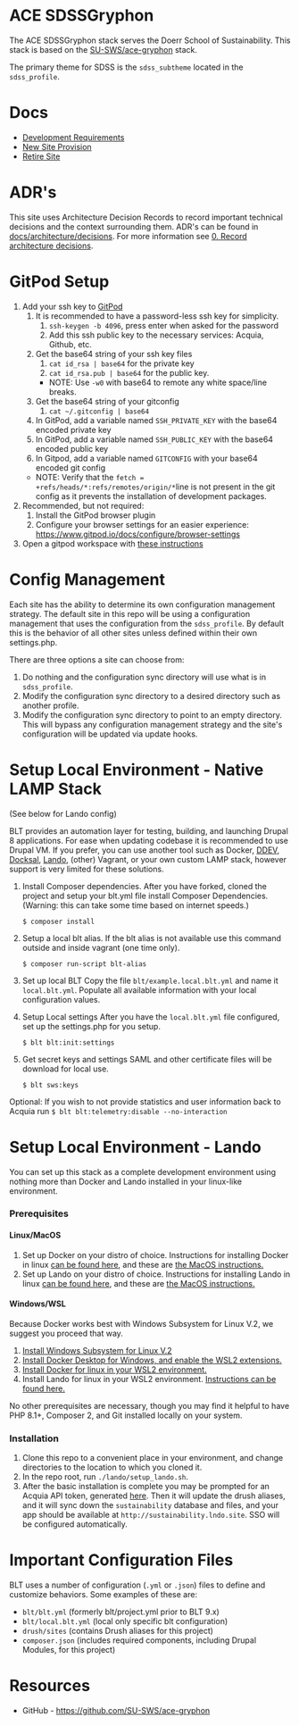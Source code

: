 # ACE SDSSGryphon
The ACE SDSSGryphon stack serves the Doerr School of Sustainability. This stack is based on the [SU-SWS/ace-gryphon](https://github.com/SU-SWS/ace-gryphon) stack.

The primary theme for SDSS is the `sdss_subtheme` located in the `sdss_profile`.

# Docs
- [Development Requirements](docs/development-requirements.md)
- [New Site Provision](docs/new-site-provision.md)
- [Retire Site](docs/retire-site.md)


# ADR's
This site uses Architecture Decision Records to record important technical decisions and the context surrounding them. ADR's can be found in [docs/architecture/decisions](docs/architecture/decisions/). For more information see [0. Record architecture decisions](docs/architecture/decisions/0000-record-architecture-decisions.md).


# GitPod Setup
1. Add your ssh key to [GitPod](https://gitpod.io/variables)
   1. It is recommended to have a password-less ssh key for simplicity.
      1. `ssh-keygen -b 4096`, press enter when asked for the password
      2. Add this ssh public key to the necessary services: Acquia, Github, etc.
   2. Get the base64 string of your ssh key files
      1. `cat id_rsa | base64` for the private key
      2. `cat id_rsa.pub | base64` for the public key.
      - NOTE: Use `-w0` with base64 to remote any white space/line breaks.
   1. Get the base64 string of your gitconfig
      1. `cat ~/.gitconfig | base64`
   3. In GitPod, add a variable named `SSH_PRIVATE_KEY` with the base64 encoded private key
   4. In GitPod, add a variable named `SSH_PUBLIC_KEY` with the base64 encoded public key
   5. In Gitpod, add a variable named `GITCONFIG` with your base64 encoded git config
    - NOTE: Verify that the `fetch = +refs/heads/*:refs/remotes/origin/*`line is not present in the git config as it prevents the installation of development packages.
2. Recommended, but not required:
   1. Install the GitPod browser plugin
   2. Configure your browser settings for an easier experience: https://www.gitpod.io/docs/configure/browser-settings
3. Open a gitpod workspace with [these instructions](https://www.gitpod.io/docs/getting-started#start-your-first-workspace)


# Config Management
Each site has the ability to determine its own configuration management strategy.
The default site in this repo will be using a configuration management that uses
the configuration from the `sdss_profile`. By default this is the behavior
of all other sites unless defined within their own settings.php.

There are three options a site can choose from:
1. Do nothing and the configuration sync directory will use what is in `sdss_profile`.
2. Modify the configuration sync directory to a desired directory such as another profile.
3. Modify the configuration sync directory to point to an empty directory. This
will bypass any configuration management strategy and the site's configuration will be updated via update hooks.


# Setup Local Environment - Native LAMP Stack
(See below for Lando config)

BLT provides an automation layer for testing, building, and launching Drupal 8 applications. For ease when updating codebase it is recommended to use  Drupal VM. If you prefer, you can use another tool such as Docker, [DDEV](https://docs.acquia.com/blt/install/alt-env/ddev/), [Docksal](https://docs.acquia.com/blt/install/alt-env/docksal/), [Lando](https://docs.acquia.com/blt/install/alt-env/lando/), (other) Vagrant, or your own custom LAMP stack, however support is very limited for these solutions.
1. Install Composer dependencies.
After you have forked, cloned the project and setup your blt.yml file install Composer Dependencies. (Warning: this can take some time based on internet speeds.)
    ```
    $ composer install
    ```
2. Setup a local blt alias.
If the blt alias is not available use this command outside and inside vagrant (one time only).
    ```
    $ composer run-script blt-alias
    ```
3. Set up local BLT
Copy the file `blt/example.local.blt.yml` and name it `local.blt.yml`. Populate all available information with your local configuration values.

4. Setup Local settings
After you have the `local.blt.yml` file configured, set up the settings.php for you setup.
    ```
    $ blt blt:init:settings
    ```
5. Get secret keys and settings
SAML and other certificate files will be download for local use.
     ```
    $ blt sws:keys
    ```

Optional:
If you wish to not provide statistics and user information back to Acquia run
     ```
    $ blt blt:telemetry:disable --no-interaction
    ```

# Setup Local Environment - Lando
You can set up this stack as a complete development environment using nothing more than Docker and Lando installed in your linux-like environment.

### Prerequisites

#### Linux/MacOS
1. Set up Docker on your distro of choice.  Instructions for installing Docker in linux [can be found here](https://docs.docker.com/desktop/linux/install/), and these are [the MacOS instructions.](https://docs.docker.com/desktop/mac/install/)
2. Set up Lando on your distro of choice.  Instructions for installing Lando in linux [can be found here](https://docs.lando.dev/getting-started/installation.html#linux), and these are [the MacOS instructions.](https://docs.lando.dev/getting-started/installation.html#macos)

#### Windows/WSL
Because Docker works best with Windows Subsystem for Linux V.2, we suggest you proceed that way.
1. [Install Windows Subsystem for Linux V.2](https://docs.microsoft.com/en-us/windows/wsl/install)
2. [Install Docker Desktop for Windows, and enable the WSL2 extensions.](https://docs.docker.com/desktop/windows/wsl/)
3. [Install Docker for linux in your WSL2 environment.](https://docs.docker.com/desktop/linux/install/ubuntu/)
4. Install Lando for linux in your WSL2 environment.  [Instructions can be found here.](https://docs.lando.dev/getting-started/installation.html#linux)

No other prerequisites are necessary, though you may find it helpful to have PHP 8.1+, Composer 2, and Git installed locally on your system.

### Installation
1. Clone this repo to a convenient place in your environment, and change directories to the location to which you cloned it.
2. In the repo root, run `./lando/setup_lando.sh`.
3. After the basic installation is complete you may be prompted for an Acquia API token, generated [here](https://cloud.acquia.com/app/profile/tokens). Then it will update the drush aliases, and it will sync down the `sustainability` database and files, and your app should be available at `http://sustainability.lndo.site`. SSO will be configured automatically.


# Important Configuration Files

BLT uses a number of configuration (`.yml` or `.json`) files to define and customize behaviors. Some examples of these are:

* `blt/blt.yml` (formerly blt/project.yml prior to BLT 9.x)
* `blt/local.blt.yml` (local only specific blt configuration)
* `drush/sites` (contains Drush aliases for this project)
* `composer.json` (includes required components, including Drupal Modules, for this project)

# Resources

* GitHub - https://github.com/SU-SWS/ace-gryphon
